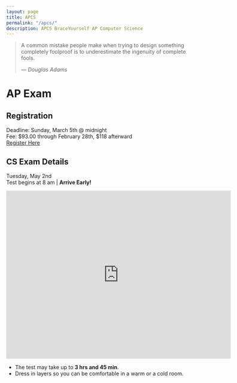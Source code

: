 ```yaml
---
layout: page
title: APCS
permalink: "/apcs/"
description: APCS BraceYourself AP Computer Science
---
```


> A common mistake people make when trying to design something completely foolproof is to underestimate the ingenuity of complete fools.
>
> &mdash; <cite>Douglas Adams</cite>

# AP Exam

## Registration

<div class="section" markdown="1">

Deadline: Sunday, March 5th @ midnight <br>
Fee: $93.00 through February 28th, $118 afterward <br>
[Register Here](https://dcsdk12.revtrak.net/tek9.asp?pg=rw_mvhs)

</div>

## CS Exam Details

<div class="section" markdown="1">

Tuesday, May 2nd <br>
Test begins at 8 am | **Arrive Early!**

<iframe src="https://www.google.com/maps/embed?pb=!1m14!1m8!1m3!1d12306.168242907564!2d-104.9504532!3d39.5473835!3m2!1i1024!2i768!4f13.1!3m3!1m2!1s0x0%3A0xc41027800673dbd!2sSt+Andrew+United+Methodist+Church!5e0!3m2!1sen!2sus!4v1454686097354" width="600" height="450" frameborder="0" style="border:0" allowfullscreen></iframe>

<br>

* The test may take up to **3 hrs and 45 min**.
* Dress in layers so you can be comfortable in a warm or a cold room.

</div>